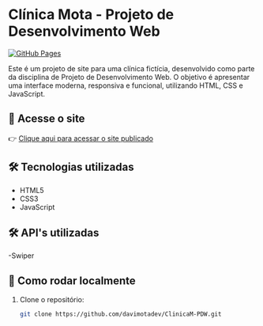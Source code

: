 # Clínica Mota - Projeto de Desenvolvimento Web

[![GitHub Pages](https://img.shields.io/badge/GitHub-Pages-blue?logo=github)](https://davimotadev.github.io/ClinicaM-PDW/)

Este é um projeto de site para uma clínica fictícia, desenvolvido como parte da disciplina de Projeto de Desenvolvimento Web. O objetivo é apresentar uma interface moderna, responsiva e funcional, utilizando HTML, CSS e JavaScript.

## 🔗 Acesse o site

👉 [Clique aqui para acessar o site publicado](https://davimotadev.github.io/ClinicaM-PDW/)

## 🛠 Tecnologias utilizadas

- HTML5
- CSS3
- JavaScript

## 🛠 API's utilizadas

-Swiper

## 📁 Como rodar localmente

1. Clone o repositório:
   ```bash
   git clone https://github.com/davimotadev/ClinicaM-PDW.git
